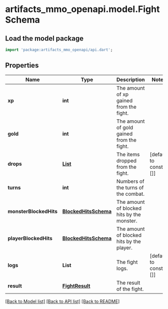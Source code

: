 # artifacts_mmo_openapi.model.FightSchema

## Load the model package
```dart
import 'package:artifacts_mmo_openapi/api.dart';
```

## Properties
Name | Type | Description | Notes
------------ | ------------- | ------------- | -------------
**xp** | **int** | The amount of xp gained from the fight. | 
**gold** | **int** | The amount of gold gained from the fight. | 
**drops** | [**List<DropSchema>**](DropSchema.md) | The items dropped from the fight. | [default to const []]
**turns** | **int** | Numbers of the turns of the combat. | 
**monsterBlockedHits** | [**BlockedHitsSchema**](BlockedHitsSchema.md) | The amount of blocked hits by the monster. | 
**playerBlockedHits** | [**BlockedHitsSchema**](BlockedHitsSchema.md) | The amount of blocked hits by the player. | 
**logs** | **List<String>** | The fight logs. | [default to const []]
**result** | [**FightResult**](FightResult.md) | The result of the fight. | 

[[Back to Model list]](../README.md#documentation-for-models) [[Back to API list]](../README.md#documentation-for-api-endpoints) [[Back to README]](../README.md)


